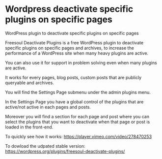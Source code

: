 # Wordpress deactivate specific plugins on specific pages

WordPress plugin to deactivate specific plugins on specific pages

Freesoul Deactivate Plugins is a free WordPress plugin to deactivate specific plugins on specific pages and archives, to increase the performance of a WordPress site when many heavy plugins are active.

You can also use it for support in problem solving even when many plugins are active.

It works for every pages, blog posts, custom posts that are publicly queryable and archives.

You will find the Settings Page submenu under the admin plugins menu.

In the Settings Page you have a global control of the plugins that are active/not active in each pages and posts.

Moreover you will find a section for each page and post where you can select the plugins that you want to deactivate when that page or post is loaded in the front-end.

To quickly see how it works: https://player.vimeo.com/video/278470253

To dowload the udpated stable version: https://wordpress.org/plugins/freesoul-deactivate-plugins/

